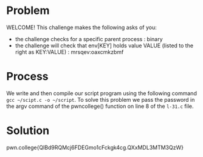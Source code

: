 # Problem
WELCOME! This challenge makes the following asks of you:
- the challenge checks for a specific parent process : binary
- the challenge will check that env[KEY] holds value VALUE (listed to the right as KEY:VALUE) : mrsqev:oaxcmkzbmf

# Process
We write and then compile our script program using the following command `gcc ~/scipt.c -o ~/script`. To solve this problem we pass the password in the argv command of the pwncollege() function on line 8 of the `l-31.c` file.

# Solution
pwn.college{QIBd9RQMcj6FDEGmo1cFckgk4cg.QXxMDL3MTM3QzW}